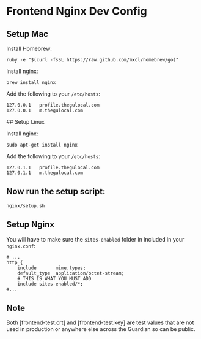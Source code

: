 # Frontend Nginx Dev Config

## Setup Mac

Install Homebrew:

    ruby -e "$(curl -fsSL https://raw.github.com/mxcl/homebrew/go)"

Install nginx:

    brew install nginx

Add the following to your ```/etc/hosts```:

    127.0.0.1   profile.thegulocal.com
    127.0.0.1   m.thegulocal.com

## Setup Linux

Install nginx:

    sudo apt-get install nginx


Add the following to your ```/etc/hosts```:

    127.0.1.1   profile.thegulocal.com
    127.0.1.1   m.thegulocal.com

## Now run the setup script:

    nginx/setup.sh

## Setup Nginx

You will have to make sure the ```sites-enabled``` folder in included in your ```nginx.conf```:
    
    # ...
    http {
        include       mime.types;
        default_type  application/octet-stream;
        # THIS IS WHAT YOU MUST ADD
        include sites-enabled/*; 
    #...

## Note

Both [frontend-test.crt] and [frontend-test.key] are test values that are not used in production or anywhere else across the Guardian so can be public.
